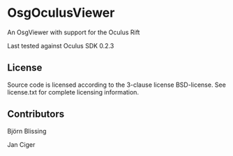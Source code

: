 OsgOculusViewer
===============

An OsgViewer with support for the Oculus Rift

Last tested against Oculus SDK 0.2.3

License
-------
Source code is licensed according to the 3-clause license BSD-license. 
See license.txt for complete licensing information. 

Contributors
------------
Björn Blissing

Jan Ciger

